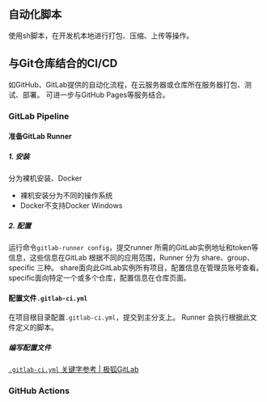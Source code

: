 ## 自动化脚本
使用sh脚本，在开发机本地进行打包、压缩、上传等操作。

## 与Git仓库结合的CI/CD
如GitHub、GitLab提供的自动化流程，在云服务器或仓库所在服务器打包、测试、部署。
可进一步与GitHub Pages等服务结合。
### GitLab Pipeline
#### 准备GitLab Runner
##### 1. 安装
分为裸机安装、Docker
- 裸机安装分为不同的操作系统
- Docker不支持Docker Windows
##### 2. 配置
运行命令`gitlab-runner config`，提交runner 所需的GitLab实例地址和token等信息，这些信息在GitLab
根据不同的应用范围，Runner 分为 share、group、specific 三种。
share面向此GitLab实例所有项目，配置信息在管理员账号查看。
specific面向特定一个或多个仓库，配置信息在仓库页面。
#### 配置文件`.gitlab-ci.yml`
在项目根目录配置`.gitlab-ci.yml`，提交到主分支上。
Runner 会执行根据此文件定义的脚本。
##### 编写配置文件
[`.gitlab-ci.yml` 关键字参考 | 极狐GitLab](https://docs.gitlab.cn/jh/ci/yaml/index.html)

### GitHub Actions